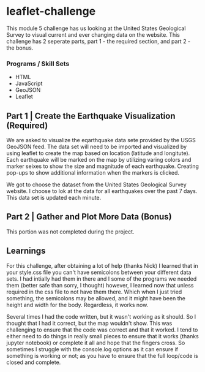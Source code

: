 # leaflet-challenge

This module 5 challenge has us looking at the United States Geological Survey to visual current and ever changing data on the website.  This challenge has 2 seperate parts, part 1 - the required section, and part 2 - the bonus.

### Programs / Skill Sets
- HTML
- JavaScript
- GeoJSON 
- Leaflet


## Part 1 | Create the Earthquake Visualization (Required)
We are asked to visualize the eqarthquake data sete provided by the USGS GeoJSON feed. The data set will need to be imported and visualized by using leaflet to create the map based on location (latitude and longitute). Each earthquake will be marked on the map by utilizing varing colors and marker seixes to show the size and magnitude of each earthquake.  Creating pop-ups to show additional information when the markers is clicked. 

We got to choose the dataset from the United States Geological Survey website. I choose to lok at the data for all earthquakes over the past 7 days. This data set is updated each minute. 

## Part 2 | Gather and Plot More Data (Bonus)
This portion was not completed during the project.  

## Learnings
For this challenge, after obtaining a lot of help (thanks Nick) I learned that in your style.css file you can't have semicolons between your different data sets. I had intially had them in there and I some of the programs we needed them (better safe than sorry, I thought) however, I learned now that unless required in the css file to not have them there. Which when I just tried something, the semicolons may be allowed, and it might have been the height and width for the body.  Regardless, it works now.  

Several times I had the code written, but it wasn't working as it should.  So I thought that I had it correct, but the map wouldn't show.  This was challenging to ensure that the code was correct and that it worked. I tend to either need to do things in really small pieces to ensure that it works (thanks jupyter notebook) or complete it all and hope that the fingers cross. So sometimes I struggle with the console.log options as it can ensure if something is working or not; as you have to ensure that the full loop/code is closed and complete.